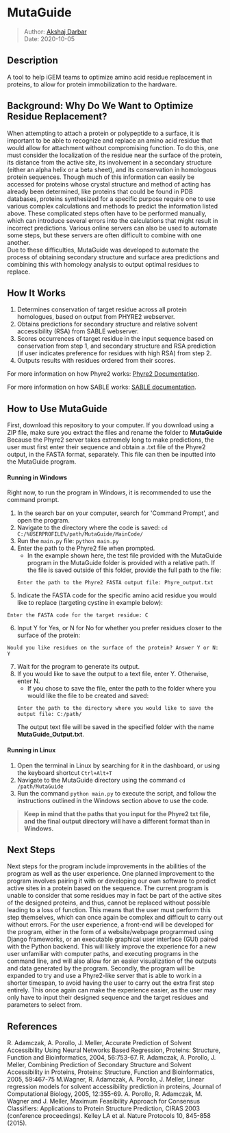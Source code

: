 # MutaGuide
> Author: [Akshaj Darbar](https://www.linkedin.com/in/akshaj-darbar)\
Date: 2020-10-05
## Description
A tool to help iGEM teams to optimize amino acid residue replacement in proteins, to allow for protein immobilization to the hardware.
## Background: Why Do We Want to Optimize Residue Replacement?
When attempting to attach a protein or polypeptide to a surface, it is important to be able to recognize and replace an amino acid residue that would allow for attachment without compromising function. To do this, one must consider the localization of the residue near the surface of the protein, its distance from the active site, its involvement in a secondary structure (either an alpha helix or a beta sheet), and its conservation in homologous protein sequences. Though much of this information can easily be accessed for proteins whose crystal structure and method of acting has already been determined, like proteins that could be found in PDB databases, proteins synthesized for a specific purpose require one to use various complex calculations and methods to predict the information listed above. These complicated steps often have to be performed manually, which can introduce several errors into the calculations that might result in incorrect predictions. Various online servers can also be used to automate some steps, but these servers are often difficult to combine with one another.  
Due to these difficulties, MutaGuide was developed to automate the process of obtaining secondary structure and surface area predictions and combining this with homology analysis to output optimal residues to replace.
## How It Works
1. Determines conservation of target residue across all protein homologues, based on output from PHYRE2 webserver.
2. Obtains predictions for secondary structure and relative solvent accessibility (RSA) from SABLE webserver.
3. Scores occurrences of target residue in the input sequence based on conservation from step 1, and secondary structure and RSA prediction (if user indicates preference for residues with high RSA) from step 2.
4. Outputs results with residues ordered from their scores.

For more information on how Phyre2 works: [Phyre2 Documentation](https://www.nature.com/articles/nprot.2015.053).

For more information on how SABLE works: [SABLE documentation](http://sable.cchmc.org/sable_doc.html).

## How to Use MutaGuide
First, download this repository to your computer. If you download using a ZIP file, make sure you extract the files and rename the folder to <b>MutaGuide</b>
Because the Phyre2 server takes extremely long to make predictions, the user must first enter their sequence and obtain a .txt file of the Phyre2 output, in the FASTA format, separately. This file can then be inputted into the MutaGuide program.
#### Running in Windows
Right now, to run the program in Windows, it is recommended to use the command prompt.
1. In the search bar on your computer, search for 'Command Prompt', and open the program.
2. Navigate to the directory where the code is saved: `cd C:/%USERPROFILE%/path/MutaGuide/MainCode/`
3. Run the `main.py` file: `python main.py`
4. Enter the path to the Phyre2 file when prompted.
   - In the example shown here, the test file provided with the MutaGuide program in the MutaGuide folder is provided with a relative path. If the file is saved outside of this    folder, provide the full path to the file:
   ```
   Enter the path to the Phyre2 FASTA output file: Phyre_output.txt
   ```
5. Indicate the FASTA code for the specific amino acid residue you would like to replace (targeting cystine in example below):
```
Enter the FASTA code for the target residue: C
```
6. Input Y for Yes, or N for No for whether you prefer residues closer to the surface of the protein:
```
Would you like residues on the surface of the protein? Answer Y or N: Y
```
7. Wait for the program to generate its output.
8. If you would like to save the output to a text file, enter Y. Otherwise, enter N.
   - If you chose to save the file, enter the path to the folder where you would like the file to be created and saved:
   ```
   Enter the path to the directory where you would like to save the output file: C:/path/
   ```
   The output text file will be saved in the specified folder with the name <b>MutaGuide_Output.txt</b>.
#### Running in Linux
1. Open the terminal in Linux by searching for it in the dashboard, or using the keyboard shortcut `Ctrl+Alt+T`
2. Navigate to the MutaGuide directory using the command `cd /path/MutaGuide`
3. Run the command `python main.py` to execute the script, and follow the instructions outlined in the Windows section above to use the code. 
> <b>Keep in mind that the paths that you input for the Phyre2 txt file, and the final output directory will have a different format than in Windows.</b>
## Next Steps
Next steps for the program include improvements in the abilities of the program as well as the user experience. One planned improvement to the program involves pairing it with or developing our own software to predict active sites in a protein based on the sequence. The current program is unable to consider that some residues may in fact be part of the active sites of the designed proteins, and thus, cannot be replaced without possible leading to a loss of function. This means that the user must perform this step themselves, which can once again be complex and difficult to carry out without errors.
For the user experience, a front-end will be developed for the program, either in the form of a website/webpage programmed using Django frameworks, or an executable graphical user interface (GUI) paired with the Python backend. This will likely improve the experience for a new user unfamiliar with computer paths, and executing programs in the command line, and will also allow for an easier visualization of the outputs and data generated by the program. Secondly, the program will be expanded to try and use a Phyre2-like server that is able to work in a shorter timespan, to avoid having the user to carry out the extra first step entirely. This once again can make the experience easier, as the user may only have to input their designed sequence and the target residues and parameters to select from.
## References
R. Adamczak, A. Porollo, J. Meller, Accurate Prediction of Solvent Accessibility Using Neural Networks Based Regression, Proteins: Structure, Function and Bioinformatics, 2004, 56:753-67.
R. Adamczak, A. Porollo, J. Meller, Combining Prediction of Secondary Structure and Solvent Accessibility in Proteins, Proteins: Structure, Function and Bioinformatics, 2005, 59:467-75
M.Wagner, R. Adamczak, A. Porollo, J. Meller, Linear regression models for solvent accessibility prediction in proteins, Journal of Computational Biology, 2005, 12:355-69.
A. Porollo, R. Adamczak, M. Wagner and J. Meller, Maximum Feasibility Approach for Consensus Classifiers: Applications to Protein Structure Prediction, CIRAS 2003 (conference proceedings).
Kelley LA et al. Nature Protocols 10, 845-858 (2015).
